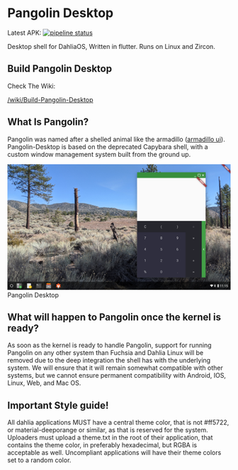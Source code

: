 # Pangolin Desktop
Latest APK: [![pipeline status](https://gitlab.com/dahlia-os/pangolin-desktop/badges/master/pipeline.svg)](https://gitlab.com/dahlia-os/pangolin-desktop/-/jobs/artifacts/master/browse/build/app/outputs/apk/debug/?job=build_android)

Desktop shell for DahliaOS, Written in flutter. Runs on Linux and Zircon.

## Build Pangolin Desktop

Check The Wiki:

[/wiki/Build-Pangolin-Desktop](https://github.com/dahlia-os/pangolin-desktop/wiki/Build-Pangolin-Desktop)


## What Is Pangolin?
Pangolin was named after a shelled animal like the armadillo ([armadillo ui](https://9to5google.com/2018/12/26/fuchsia-armadillo-ui-gone/)). Pangolin-Desktop is based on the deprecated Capybara shell, with a custom window management system built from the ground up.

![Capybara UI Apk](https://github.com/dahlia-os/Icons/blob/master/UI-Screenshots/Pangolin-2020-23_04.png)
Pangolin Desktop

## What will happen to Pangolin once the kernel is ready?
As soon as the kernel is ready to handle Pangolin, support for running Pangolin on any other system than Fuchsia and Dahlia Linux will be removed due to the deep integration the shell has with the underlying system. We will ensure that it will remain somewhat compatible with other systems, but we cannot ensure permanent compatibility with Android, IOS, Linux, Web, and Mac OS.


## Important Style guide!
All dahlia applications MUST have a central theme color, that is not #ff5722, or material-deeporange or similar, as that is reserved for the system. Uploaders must upload a theme.txt in the root of their application, that contains the theme color, in preferably hexadecimal, but RGBA is acceptable as well. Uncompliant applications will have their theme colors set to a random color.
